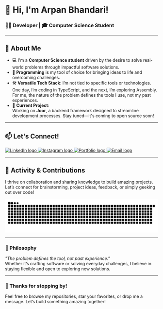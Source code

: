 # 👋 Hi, I'm Arpan Bhandari!

### 🧑‍💻 Developer | 🎓 Computer Science Student

---

## 🚀 About Me

- 💻 I'm a **Computer Science student** driven by the desire to solve real-world problems through impactful software solutions.
- 🌟 **Programming** is my tool of choice for bringing ideas to life and overcoming challenges.
- 🛠️ **Versatile Tech Stack**: I’m not tied to specific tools or technologies. One day, I’m coding in TypeScript, and the next, I’m exploring Assembly. For me, the nature of the problem defines the tools I use, not my past experiences.
- 🚧 **Current Project**:  
  Working on **Joor**, a backend framework designed to streamline development processes. Stay tuned—it's coming to open source soon!

---

## 📫 Let's Connect!

<div align="left">
  <a href="https://www.linkedin.com/in/arpan404" target="_blank">
    <img src="https://img.shields.io/static/v1?message=LinkedIn&logo=linkedin&label=&color=0077B5&logoColor=white&labelColor=&style=for-the-badge" height="35" alt="LinkedIn logo" />
  </a>
  <a href="https://www.instagram.com/the_d3vs" target="_blank">
    <img src="https://img.shields.io/static/v1?message=Instagram&logo=instagram&label=&color=E4405F&logoColor=white&labelColor=&style=for-the-badge" height="35" alt="Instagram logo" />
  </a>
  <a href="https://www.arpanbhandari.com.np/" target="_blank">
    <img src="https://img.shields.io/static/v1?message=Portfolio&logo=firefox&label=&color=FF7139&logoColor=white&labelColor=&style=for-the-badge" height="35" alt="Portfolio logo" />
  </a>
  <a href="mailto:arpanworkmail7@gmail.com" target="_blank">
    <img src="https://img.shields.io/static/v1?message=Email&logo=gmail&label=&color=D14836&logoColor=white&labelColor=&style=for-the-badge" height="35" alt="Email logo" />
  </a>
</div>

---

## 🐍 Activity & Contributions

I thrive on collaboration and sharing knowledge to build amazing projects. Let’s connect for brainstorming, project ideas, feedback, or simply geeking out over code!

<picture>
  <source media="(prefers-color-scheme: dark)" srcset="https://raw.githubusercontent.com/arpan404/arpan404/output/github-snake-dark.svg" />
  <source media="(prefers-color-scheme: light)" srcset="https://raw.githubusercontent.com/arpan404/arpan404/output/github-snake.svg" />
  <img alt="GitHub Snake Animation" src="https://raw.githubusercontent.com/arpan404/arpan404/output/github-snake.svg" />
</picture>

---

### 🌟 Philosophy
*"The problem defines the tool, not past experience."*  
Whether it’s crafting software or solving everyday challenges, I believe in staying flexible and open to exploring new solutions.

---

### 🙌 Thanks for stopping by!  
Feel free to browse my repositories, star your favorites, or drop me a message. Let’s build something amazing together!
